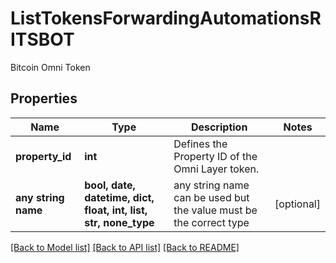 # ListTokensForwardingAutomationsRITSBOT

Bitcoin Omni Token

## Properties
Name | Type | Description | Notes
------------ | ------------- | ------------- | -------------
**property_id** | **int** | Defines the Property ID of the Omni Layer token. | 
**any string name** | **bool, date, datetime, dict, float, int, list, str, none_type** | any string name can be used but the value must be the correct type | [optional]

[[Back to Model list]](../README.md#documentation-for-models) [[Back to API list]](../README.md#documentation-for-api-endpoints) [[Back to README]](../README.md)


